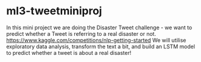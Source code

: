 # ml3-tweetminiproj

In this mini project we are doing the Disaster Tweet challenge - we want to predict whether a Tweet is referring to a real disaster or not. https://www.kaggle.com/competitions/nlp-getting-started
We will utilise exploratory data analysis, transform the text a bit, and build an LSTM model to predict whether a tweet is about a real disaster!
